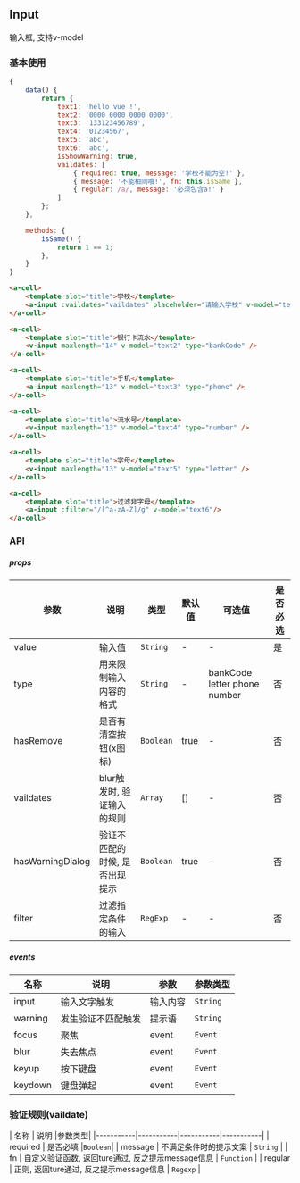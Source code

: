 ## Input
输入框, 支持v-model

### 基本使用
```javascript
{
    data() {
        return {
            text1: 'hello vue !',
            text2: '0000 0000 0000 0000',
            text3: '133123456789',
            text4: '01234567',
            text5: 'abc',
            text6: 'abc',
            isShowWarning: true,
            vaildates: [
                { required: true, message: '学校不能为空!' }, 
                { message: '不能相同哦!', fn: this.isSame }, 
                { regular: /a/, message: '必须包含a!' }
            ]
        };
    },

    methods: {
        isSame() {
            return 1 == 1;
        },
    }
}
```

``` html
<a-cell>
    <template slot="title">学校</template>
    <a-input :vaildates="vaildates" placeholder="请输入学校" v-model="text1"/>
</a-cell>

<a-cell>
    <template slot="title">银行卡流水</template>
    <v-input maxlength="14" v-model="text2" type="bankCode" />
</a-cell>

<a-cell>
    <template slot="title">手机</template>
    <a-input maxlength="13" v-model="text3" type="phone" />
</a-cell>

<a-cell>
    <template slot="title">流水号</template>
    <v-input maxlength="13" v-model="text4" type="number" />
</a-cell>

<a-cell>
    <template slot="title">字母</template>
    <v-input maxlength="13" v-model="text5" type="letter" />
</a-cell>

<a-cell>
    <template slot="title">过滤非字母</template>
    <a-input :filter="/[^a-zA-Z]/g" v-model="text6"/>
</a-cell>
```

### API

##### props
| 参数 | 说明 | 类型 | 默认值 | 可选值 |是否必选
|-----------|-----------|-----------|-------------|-------------|-------------|
| value | 输入值 | `String` | - |-|是|
| type | 用来限制输入内容的格式 | `String` | - |bankCode letter phone number|否|
| hasRemove | 是否有清空按钮(x图标) | `Boolean` | true |-|否|
| vaildates | blur触发时, 验证输入的规则 | `Array` | [] |-|否|
| hasWarningDialog | 验证不匹配的时候, 是否出现提示| `Boolean` | true |-|否|
| filter |过滤指定条件的输入| `RegExp` | - |-|否|


##### events
| 名称 | 说明 | 参数 |参数类型|
|-----------|-----------|-----------|-----------|
| input | 输入文字触发 | 输入内容 |`String`|
| warning | 发生验证不匹配触发 | 提示语 | `String` |
| focus | 聚焦 | event | `Event` |
| blur | 失去焦点 | event | `Event` |
| keyup | 按下键盘 | event | `Event` |
| keydown | 键盘弹起 | event | `Event` |


### 验证规则(vaildate)
| 名称 | 说明  |参数类型|
|-----------|-----------|-----------|-----------|
| required | 是否必填  |`Boolean`|
| message | 不满足条件时的提示文案  | `String` |
| fn | 自定义验证函数, 返回ture通过, 反之提示message信息  | `Function` |
| regular | 正则, 返回ture通过, 反之提示message信息  | `Regexp` |